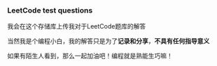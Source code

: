 ### LeetCode test questions

我会在这个存储库上传我对于LeetCode题库的解答

当然我是个编程小白，我的解答只是为了**记录和分享**，**不具有任何指导意义**

如果有陌生人看到，那么一起加油吧！编程就是熟能生巧嘛！


